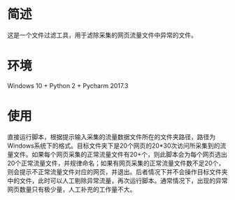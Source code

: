 # 简述
这是一个文件过滤工具，用于滤除采集的网页流量文件中异常的文件。

# 环境
Windows 10 + Python 2 + Pycharm 2017.3

# 使用
直接运行脚本，根据提示输入采集的流量数据文件所在的文件夹路径，路径为Windows系统下的格式。目标文件夹下是20个网页的20*30次访问所采集到的流量文件。如果每个网页采集的正常流量文件有20+个，则此脚本会为每个网页选出20个正常流量文件，并规律命名；如果有网页采集的正常流量文件数不足20个，则会提示不正常流量文件对应的网页，并退出。后者情况下并不会操作目标文件夹中的文件，此时可以人工剔除异常流量，再次运行脚本。通常情况下，出现的异常网页数量只有极少量，人工补充的工作量不大。